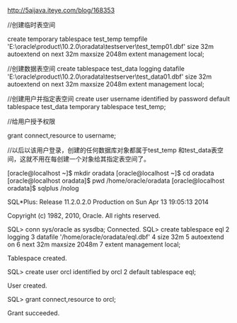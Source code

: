 ﻿http://5aijava.iteye.com/blog/168353

//创建临时表空间

create temporary tablespace test_temp
tempfile 'E:\oracle\product\10.2.0\oradata\testserver\test_temp01.dbf'
size 32m
autoextend on
next 32m maxsize 2048m
extent management local;

//创建数据表空间
create tablespace test_data
logging
datafile 'E:\oracle\product\10.2.0\oradata\testserver\test_data01.dbf'
size 32m
autoextend on
next 32m maxsize 2048m
extent management local;

//创建用户并指定表空间
create user username identified by password
default tablespace test_data
temporary tablespace test_temp;

//给用户授予权限

grant connect,resource to username;

//以后以该用户登录，创建的任何数据库对象都属于test_temp 和test_data表空间，这就不用在每创建一个对象给其指定表空间了。

﻿[oracle@localhost ~]$ mkdir oradata
[oracle@localhost ~]$ cd oradata
[oracle@localhost oradata]$ pwd
/home/oracle/oradata
[oracle@localhost oradata]$ sqlplus /nolog

SQL*Plus: Release 11.2.0.2.0 Production on Sun Apr 13 19:05:13 2014

Copyright (c) 1982, 2010, Oracle.  All rights reserved.

SQL> conn sys/oracle as sysdba;
Connected.
SQL> create tablespace eql
  2  logging
  3  datafile '/home/oracle/oradata/eql.dbf'
  4  size 32m
  5  autoextend on
  6  next 32m maxsize 2048m
  7  extent management local;

Tablespace created.

SQL> create user orcl identified by orcl
  2  default tablespace eql;

User created.

SQL> grant connect,resource to orcl;

Grant succeeded.
